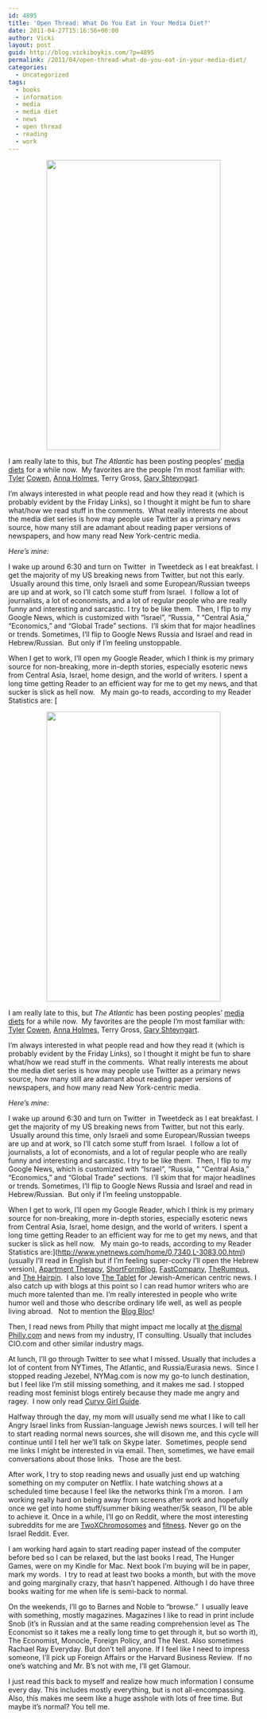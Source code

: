 ```yaml
---
id: 4895
title: 'Open Thread: What Do You Eat in Your Media Diet?'
date: 2011-04-27T15:16:56+00:00
author: Vicki
layout: post
guid: http://blog.vickiboykis.com/?p=4895
permalink: /2011/04/open-thread-what-do-you-eat-in-your-media-diet/
categories:
  - Uncategorized
tags:
  - books
  - information
  - media
  - media diet
  - news
  - open thread
  - reading
  - work
---
```

<p style="text-align: center;">
  <a href="http://blog.vickiboykis.com/wp-content/uploads/2011/04/wpid-IMAG07421.jpg"><img class="aligncenter size-full wp-image-4903" title="wpid-IMAG0742.jpg" src="http://blog.vickiboykis.com/wp-content/uploads/2011/04/wpid-IMAG07421.jpg" alt="" width="350" height="583" /></a>
</p>

I am really late to this, but _The Atlantic_ has been posting peoples&#8217; [media diets](http://www.theatlanticwire.com/posts/media-diet/) for a while now.  My favorites are the people I&#8217;m most familiar with: [Tyler](http://blog.vickiboykis.com/2009/08/12/book-review-create-your-own-economy-by-tyler-cowen/) [Cowen](http://blog.vickiboykis.com/2010/04/07/is-this-an-econ-talk-or-a-meeting-of-the-xy-chromosome-club/), [Anna Holmes](http://blog.vickiboykis.com/2011/02/15/bye-bye-jezebel/), Terry Gross, [Gary Shteyngart](http://blog.vickiboykis.com/2010/09/14/meeting-the-writer-you-look-up-to-most-is-better-than-mother-theresa-riding-a-unicorn/).

I&#8217;m always interested in what people read and how they read it (which is probably evident by the Friday Links), so I thought it might be fun to share what/how we read stuff in the comments.  What really interests me about the media diet series is how may people use Twitter as a primary news source, how many still are adamant about reading paper versions of newspapers, and how many read New York-centric media.

_Here&#8217;s mine:_

I wake up around 6:30 and turn on Twitter  in Tweetdeck as I eat breakfast. I get the majority of my US breaking news from Twitter, but not this early.  Usually around this time, only Israeli and some European/Russian tweeps are up and at work, so I&#8217;ll catch some stuff from Israel.  I follow a lot of journalists, a lot of economists, and a lot of regular people who are really funny and interesting and sarcastic. I try to be like them.  Then, I flip to my Google News, which is customized with &#8220;Israel&#8221;, &#8220;Russia, &#8221; &#8220;Central Asia,&#8221; &#8220;Economics,&#8221; and &#8220;Global Trade&#8221; sections.  I&#8217;ll skim that for major headlines or trends. Sometimes, I&#8217;ll flip to Google News Russia and Israel and read in Hebrew/Russian.  But only if I&#8217;m feeling unstoppable.

When I get to work, I&#8217;ll open my Google Reader, which I think is my primary source for non-breaking, more in-depth stories, especially esoteric news from Central Asia, Israel, home design, and the world of writers. I spent a long time getting Reader to an efficient way for me to get my news, and that sucker is slick as hell now.   My main go-to reads, according to my Reader Statistics are: [<p style="text-align: center;">
  <a href="http://blog.vickiboykis.com/wp-content/uploads/2011/04/wpid-IMAG07421.jpg"><img class="aligncenter size-full wp-image-4903" title="wpid-IMAG0742.jpg" src="http://blog.vickiboykis.com/wp-content/uploads/2011/04/wpid-IMAG07421.jpg" alt="" width="350" height="583" /></a>
</p>

I am really late to this, but _The Atlantic_ has been posting peoples&#8217; [media diets](http://www.theatlanticwire.com/posts/media-diet/) for a while now.  My favorites are the people I&#8217;m most familiar with: [Tyler](http://blog.vickiboykis.com/2009/08/12/book-review-create-your-own-economy-by-tyler-cowen/) [Cowen](http://blog.vickiboykis.com/2010/04/07/is-this-an-econ-talk-or-a-meeting-of-the-xy-chromosome-club/), [Anna Holmes](http://blog.vickiboykis.com/2011/02/15/bye-bye-jezebel/), Terry Gross, [Gary Shteyngart](http://blog.vickiboykis.com/2010/09/14/meeting-the-writer-you-look-up-to-most-is-better-than-mother-theresa-riding-a-unicorn/).

I&#8217;m always interested in what people read and how they read it (which is probably evident by the Friday Links), so I thought it might be fun to share what/how we read stuff in the comments.  What really interests me about the media diet series is how may people use Twitter as a primary news source, how many still are adamant about reading paper versions of newspapers, and how many read New York-centric media.

_Here&#8217;s mine:_

I wake up around 6:30 and turn on Twitter  in Tweetdeck as I eat breakfast. I get the majority of my US breaking news from Twitter, but not this early.  Usually around this time, only Israeli and some European/Russian tweeps are up and at work, so I&#8217;ll catch some stuff from Israel.  I follow a lot of journalists, a lot of economists, and a lot of regular people who are really funny and interesting and sarcastic. I try to be like them.  Then, I flip to my Google News, which is customized with &#8220;Israel&#8221;, &#8220;Russia, &#8221; &#8220;Central Asia,&#8221; &#8220;Economics,&#8221; and &#8220;Global Trade&#8221; sections.  I&#8217;ll skim that for major headlines or trends. Sometimes, I&#8217;ll flip to Google News Russia and Israel and read in Hebrew/Russian.  But only if I&#8217;m feeling unstoppable.

When I get to work, I&#8217;ll open my Google Reader, which I think is my primary source for non-breaking, more in-depth stories, especially esoteric news from Central Asia, Israel, home design, and the world of writers. I spent a long time getting Reader to an efficient way for me to get my news, and that sucker is slick as hell now.   My main go-to reads, according to my Reader Statistics are:](http://www.ynetnews.com/home/0,7340,L-3083,00.html) (usually I&#8217;ll read in English but if I&#8217;m feeling super-cocky I&#8217;ll open the Hebrew version), [Apartment Therapy](http://www.apartmenttherapy.com/), [ShortFormBlog](http://shortformblog.tumblr.com/), [FastCompany](http://www.fastcompany.com/), [TheRumpus](http://therumpus.net/), and [The Hairpin](http://thehairpin.com/).  I also love [The Tablet](http://www.tabletmag.com/) for Jewish-American centric news. I also catch up with blogs at this point so I can read humor writers who are much more talented than me. I&#8217;m really interested in people who write humor well and those who describe ordinary life well, as well as people living abroad.   Not to mention the [Blog Bloc](http://blog.vickiboykis.com/russian-blogs/)!

Then, I read news from Philly that might impact me locally at [the dismal Philly.com](http://blog.vickiboykis.com/2010/11/29/the-difference-between-washington-and-philly-in-two-screenshots/) and news from my industry, IT consulting. Usually that includes CIO.com and other similar industry mags.

At lunch, I&#8217;ll go through Twitter to see what I missed. Usually that includes a lot of content from NYTimes, The Atlantic, and Russia/Eurasia news.  Since I stopped reading Jezebel, NYMag.com is now my go-to lunch destination, but I feel like I&#8217;m still missing something, and it makes me sad. I stopped reading most feminist blogs entirely because they made me angry and ragey.  I now only read [Curvy Girl Guide](http://www.curvygirlguide.com/).

Halfway through the day, my mom will usually send me what I like to call Angry Israel links from Russian-language Jewish news sources. I will tell her to start reading normal news sources, she will disown me, and this cycle will continue until I tell her we&#8217;ll talk on Skype later.  Sometimes, people send me links I might be interested in via email. Then, sometimes, we have email conversations about those links.  Those are the best.

After work, I try to stop reading news and usually just end up watching something on my computer on Netflix. I hate watching shows at a scheduled time because I feel like the networks think I&#8217;m a moron.  I am working really hard on being away from screens after work and hopefully once we get into home stuff/summer biking weather/5k season, I&#8217;ll be able to achieve it. Once in a while, I&#8217;ll go on Reddit, where the most interesting subreddits for me are [TwoXChromosomes](http://www.reddit.com/r/TwoXChromosomes/) and [fitness](http://www.reddit.com/r/Fitness/). Never go on the Israel Reddit. Ever.

I am working hard again to start reading paper instead of the computer before bed so I can be relaxed, but the last books I read, The Hunger Games, were on my Kindle for Mac. Next book I&#8217;m buying will be in paper, mark my words.  I try to read at least two books a month, but with the move and going marginally crazy, that hasn&#8217;t happened. Although I do have three books waiting for me when life is semi-back to normal.

On the weekends, I&#8217;ll go to Barnes and Noble to &#8220;browse.&#8221;  I usually leave with something, mostly magazines. Magazines I like to read in print include Snob (it&#8217;s in Russian and at the same reading comprehension level as The Economist so it takes me a really long time to get through it, but so worth it), The Economist, Monocle, Foreign Policy, and The Nest. Also sometimes Rachael Ray Everyday. But don&#8217;t tell anyone. If I feel like I need to impress someone, I&#8217;ll pick up Foreign Affairs or the Harvard Business Review.  If no one&#8217;s watching and Mr. B&#8217;s not with me, I&#8217;ll get Glamour.

I just read this back to myself and realize how much information I consume every day. This includes mostly everything, but is not all-encompassing.   Also, this makes me seem like a huge asshole with lots of free time. But maybe it&#8217;s normal? You tell me.
